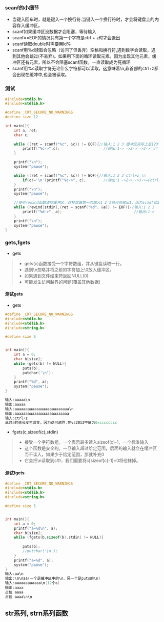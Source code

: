 ### scanf的小细节
+ 当键入回车时，就是键入一个换行符.当键入一个换行符时，才会将键盘上的内容存入缓冲区。
+ scanf如果缓冲区没数据才会阻塞，等待输入
+ scanf==EOF的情况只有第一个字符是ctrl + z时才会退出
+ scanf读取double时需要用ld% 
+ scanf用%d读取会忽略（访问了但丢弃）空格和换行符,遇到数字会读取，遇到其他会跳过(不丢弃)。如果用下面的循环读取元素。因为出现其他元素，缓冲区还有元素，所以不会阻塞scanf函数。一直读取成为死循环
+ scanf用%c读取字符无论什么字符都可以读取，这意味着\n,非首部的ctrl+z都会出现在缓冲中,也会被读取。

### 测试
```c
#include<stdio.h>
#include<stdlib.h>

#define _CRT_SECURE_NO_WARNINGS
#define size 12

int main(){
	int a, ret;
	char c;
	
	while ((ret = scanf("%c", &c)) != EOF){//输入:1 2 3 缓冲区实际上是123\n.
		printf("%c->",c);                    //输出:1-> ->2-> ->3->'\n'(实际效果为换行)-> 
	}

	printf("\n");
	system("pause");

	while ((ret = scanf("%c", &c)) != EOF){//输入:1 2 3 ctrl+z \n
		if(c!='\n')printf("%c->", c);        //输出:1 ->2-> ->3->→(ctrl+z表示的字符)->     (注意跟在数据后的的ctrl+z并不会结束输入)
	}
	printf("\n");
	system("pause");

	//使用rewind函数清空缓冲区，这样就算第一次输入1 2 3也只会输出1，因为scanf读取1之后，缓冲区还有" 2 3"，再次进入循环之后首先清空缓冲区，这样scanf会被阻塞
	while (rewind(stdin),(ret = scanf("%d", &a)) != EOF){//输入:1 2 3
		printf("%d->", a);                                 //输出:1->
	}
	printf("\n");
	system("pause");
}
```

### gets,fgets
+ gets
> + gets(c)函数接受一个字符数组，并从键盘读取一行。
> + 遇到\n忽略并将之前的字符加上\0放入缓冲区。
> + 如果遇到文件结束符返回NULL(0)
> + 可能发生访问越界的问题(覆盖其他数据)

#### 测试gets
+ gets
```c
#define _CRT_SECURE_NO_WARNINGS
#include<stdio.h>
#include<stdlib.h>
#include<string.h>

#define size 5


int main(){
	int a = 0;
	char b[size];
	while (gets(b) != NULL){
		puts(b);
		putchar('\n');
	}
	printf("%d", a);
	system("pause");
}

输入:aaaaa\n
输出:aaaaa
输入:aaaaaaaaaaaaaaaaaaaaaaaaa\n
输出:aaaaaaaaaaaaaaaaaaaaaaaaa
输入:ctrl+z
此时a的值会发生改变，因为访问越界.在vs2013中值为0xcccccccc
```


+ fgets(c,sizeof(c),stdin)
> + 接受一个字符数组，一个表示最多读入sizeof(c)-1，一个标准输入
> + 这个函数是安全的，一旦输入超过给定范围，后面的输入就会在缓冲区而不读入，如果少于给定范围，那就补充0
> + 它会把\n读取到c中，我们需要将c[sizeof[c]-1]=0将他抹掉。
#### 测试fgets
```c++
#define _CRT_SECURE_NO_WARNINGS
#include<stdio.h>
#include<stdlib.h>
#include<string.h>

#define size 5


int main(){
	int a = 0;
	printf("a=%d\n", a);
	char b[size];
	while (fgets(b,sizeof(b),stdin) != NULL){
		
		puts(b);	
		//putchar('\n');
	}
	printf("a=%d", a);
	system("pause");
}
输入:aa\n
输出:\n\naa(一个是缓冲区中的\n，另一个是puts的\n)
输入:aaaaaaaaaaaa\n(12个a)
输出:aaaa
占位 aaaa
占位 aaaa\n\n    
```

## str系列, strn系列函数

